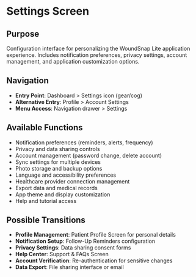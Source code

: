 # Settings Screen

## Purpose
Configuration interface for personalizing the WoundSnap Lite application experience. Includes notification preferences, privacy settings, account management, and application customization options.

## Navigation
- **Entry Point**: Dashboard > Settings icon (gear/cog)
- **Alternative Entry**: Profile > Account Settings
- **Menu Access**: Navigation drawer > Settings

## Available Functions
- Notification preferences (reminders, alerts, frequency)
- Privacy and data sharing controls
- Account management (password change, delete account)
- Sync settings for multiple devices
- Photo storage and backup options
- Language and accessibility preferences
- Healthcare provider connection management
- Export data and medical records
- App theme and display customization
- Help and tutorial access

## Possible Transitions
- **Profile Management**: Patient Profile Screen for personal details
- **Notification Setup**: Follow-Up Reminders configuration
- **Privacy Settings**: Data sharing consent forms
- **Help Center**: Support & FAQs Screen
- **Account Verification**: Re-authentication for sensitive changes
- **Data Export**: File sharing interface or email
